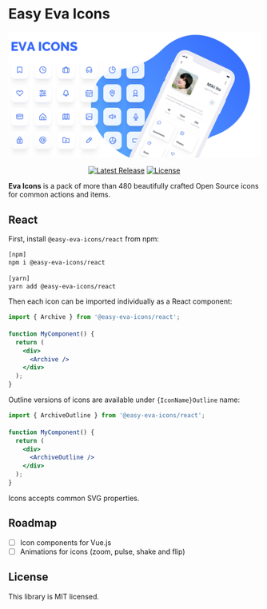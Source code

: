 # Easy Eva Icons

![eva-icons](.github/logo.jpeg)

<p align="center">
    <a href="https://github.com/tailwindlabs/heroicons/releases"><img src="https://img.shields.io/npm/v/easy-eva-icons" alt="Latest Release"></a>
    <a href="https://github.com/mrdannael/easy-eva-icons/blob/master/LICENSE"><img src="https://img.shields.io/npm/l/easy-eva-icons.svg" alt="License"></a>
</p>

**Eva Icons** is a pack of more than 480 beautifully crafted Open Source icons for common actions and items.

## React

First, install `@easy-eva-icons/react` from npm:

```
[npm]
npm i @easy-eva-icons/react

[yarn]
yarn add @easy-eva-icons/react
```

Then each icon can be imported individually as a React component:

```jsx
import { Archive } from '@easy-eva-icons/react';

function MyComponent() {
  return (
    <div>
      <Archive />
    </div>
  );
}
```

Outline versions of icons are available under `{IconName}Outline` name:

```jsx
import { ArchiveOutline } from '@easy-eva-icons/react';

function MyComponent() {
  return (
    <div>
      <ArchiveOutline />
    </div>
  );
}
```

Icons accepts common SVG properties.

## Roadmap

- [ ] Icon components for Vue.js
- [ ] Animations for icons (zoom, pulse, shake and flip)

## License

This library is MIT licensed.
